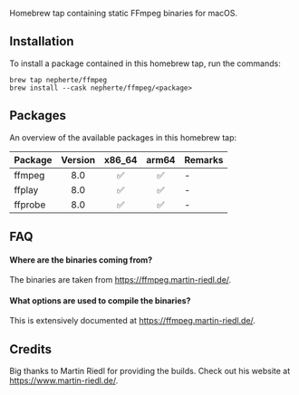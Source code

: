Homebrew tap containing static FFmpeg binaries for macOS.

Installation
------------
To install a package contained in this homebrew tap, run the commands:

    brew tap nepherte/ffmpeg
    brew install --cask nepherte/ffmpeg/<package>

Packages
--------
An overview of the available packages in this homebrew tap:

| Package | Version |       x86_64       |       arm64        | Remarks |
|:--------|:-------:|:------------------:|:------------------:|:--------|
| ffmpeg  |  8.0    | :white_check_mark: | :white_check_mark: | -       |
| ffplay  |  8.0    | :white_check_mark: | :white_check_mark: | -       |
| ffprobe |  8.0    | :white_check_mark: | :white_check_mark: | -       |

FAQ
---
#### Where are the binaries coming from?
The binaries are taken from https://ffmpeg.martin-riedl.de/.

#### What options are used to compile the binaries?
This is extensively documented at https://ffmpeg.martin-riedl.de/.

Credits
-------
Big thanks to Martin Riedl for providing the builds. Check out his website
at https://www.martin-riedl.de/.

